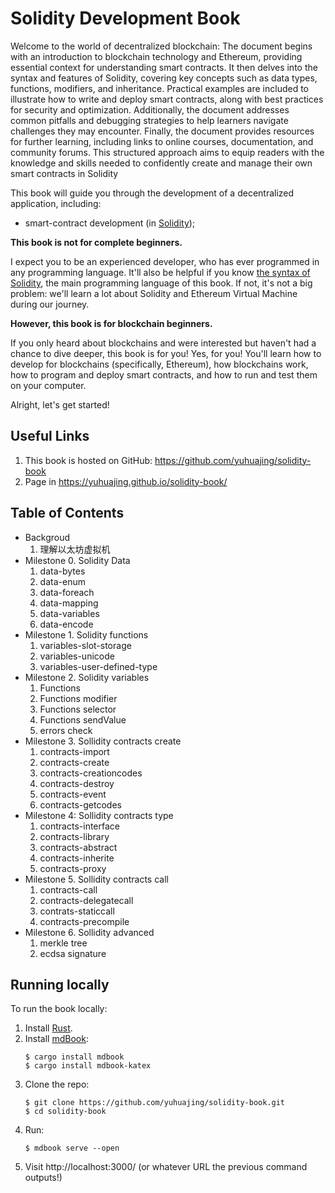 #  Solidity Development Book
Welcome to the world of decentralized blockchain: The document begins with an introduction to blockchain technology and Ethereum, providing essential context for understanding smart contracts. It then delves into the syntax and features of Solidity, covering key concepts such as data types, functions, modifiers, and inheritance. Practical examples are included to illustrate how to write and deploy smart contracts, along with best practices for security and optimization. Additionally, the document addresses common pitfalls and debugging strategies to help learners navigate challenges they may encounter. Finally, the document provides resources for further learning, including links to online courses, documentation, and community forums. This structured approach aims to equip readers with the knowledge and skills needed to confidently create and manage their own smart contracts in Solidity

This book will guide you through the development of a decentralized application, including:
- smart-contract development (in [Solidity](https://docs.soliditylang.org/en/latest/index.html));

**This book is not for complete beginners.**

I expect you to be an experienced developer, who has ever programmed in any programming language. It'll also be helpful if you know [the syntax of Solidity](https://docs.soliditylang.org/en/v0.8.17/introduction-to-smart-contracts.html), the main programming language of this book. If not, it's not a big problem: we'll learn a lot about Solidity and Ethereum Virtual Machine during our journey.

**However, this book is for blockchain beginners.**

If you only heard about blockchains and were interested but haven't had a chance to dive deeper, this book is for you!  Yes, for you! You'll learn how to develop for blockchains (specifically, Ethereum), how blockchains work, how to program and deploy smart contracts, and how to run and test them on your computer.

Alright, let's get started!

## Useful Links
1. This book is hosted on GitHub: <https://github.com/yuhuajing/solidity-book>
2. Page in <https://yuhuajing.github.io/solidity-book/>

## Table of Contents
- Backgroud
  1. 理解以太坊虚拟机
- Milestone 0. Solidity Data
  1. data-bytes
  2. data-enum
  3. data-foreach
  4. data-mapping
  5. data-variables
  6. data-encode
- Milestone 1. Solidity functions
  1. variables-slot-storage
  2. variables-unicode
  3. variables-user-defined-type
- Milestone 2. Solidity variables
  1. Functions
  2. Functions modifier
  3. Functions selector
  4. Functions sendValue
  5. errors check
- Milestone 3. Sollidity contracts create
  1. contracts-import
  2. contracts-create
  3. contracts-creationcodes
  4. contracts-destroy
  5. contracts-event
  6. contracts-getcodes
- Milestone 4: Sollidity contracts type
  1. contracts-interface
  2. contracts-library
  3. contracts-abstract
  4. contracts-inherite
  5. contracts-proxy
- Milestone 5. Sollidity contracts call
  1. contracts-call
  2. contracts-delegatecall
  3. contrats-staticcall
  4. contracts-precompile
- Milestone 6. Sollidity advanced
  1. merkle tree
  2. ecdsa signature
## Running locally

To run the book locally:
1. Install [Rust](https://www.rust-lang.org/).
1. Install [mdBook](https://github.com/rust-lang/mdBook):
    ```shell
    $ cargo install mdbook
    $ cargo install mdbook-katex
    ```
1. Clone the repo:
    ```shell
    $ git clone https://github.com/yuhuajing/solidity-book.git
    $ cd solidity-book
    ```
1. Run:
    ```shell
    $ mdbook serve --open
    ```
1. Visit http://localhost:3000/ (or whatever URL the previous command outputs!)
